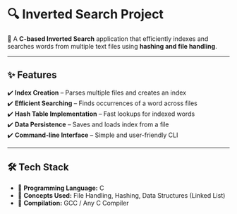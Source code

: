 # 🔍 Inverted Search Project  

🚀 A **C-based Inverted Search** application that efficiently indexes and searches words from multiple text files using **hashing and file handling**.  

---  

## ✨ Features  
✔️ **Index Creation** – Parses multiple files and creates an index  
✔️ **Efficient Searching** – Finds occurrences of a word across files  
✔️ **Hash Table Implementation** – Fast lookups for indexed words  
✔️ **Data Persistence** – Saves and loads index from a file  
✔️ **Command-line Interface** – Simple and user-friendly CLI  

---  

## 🛠 Tech Stack  
- 🔹 **Programming Language:** C  
- 🔹 **Concepts Used:** File Handling, Hashing, Data Structures (Linked List)  
- 🔹 **Compilation:** GCC / Any C Compiler 
